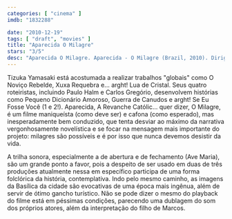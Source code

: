```yaml
---
categories: [ "cinema" ]
imdb: "1832288"

date: "2010-12-19"
tags: [ "draft", "movies" ]
title: "Aparecida O Milagre"
stars: "3/5"
desc: "Aparecida O Milagre. Aparecida - O Milagre (Brazil, 2010). Dirigido por Tizuka Yamasaki. Escrito por Pedro Antônio, Carlos Gregório, Paulo Halm, Marco Schiavon. Com Leona Cavalli, Maria Fernanda Cândido, Jonatas Faro, Vinícius Franco, Dandara Mariana, Bete Mendes, Leopoldo Pacheco, Janaína Prado, Murilo Rosa."
---
```

Tizuka Yamasaki está acostumada a realizar trabalhos "globais" como O Noviço Rebelde, Xuxa Requebra e... arght! Lua de Cristal. Seus quatro roteiristas, incluindo Paulo Halm e Carlos Gregório, desenvolvem histórias como Pequeno Dicionário Amoroso, Guerra de Canudos e arght! Se Eu Fosse Você (1 e 2!). Aparecida, A Revanche Católic... quer dizer, O Milagre, é um filme maniqueísta (como deve ser) e cafona (como esperado), mas inesperadamente bem conduzido, que tenta desviar ao máximo da narrativa vergonhosamente novelística e se focar na mensagem mais importante do projeto: milagres são possíveis e é por isso que nunca devemos desistir da vida.

A trilha sonora, especialmente a de abertura e de fechamento (Ave Maria), são um grande ponto a favor, pois a despeito de ser usado em duas de três produções atualmente nessa em específico participa de uma forma folclórica da história, contemplativa. Indo pelo mesmo caminho, as imagens da Basílica da cidade são evocativas de uma época mais ingênua, além de servir de ótimo gancho turístico. Não se pode dizer o mesmo do playback do filme está em péssimas condições, parecendo uma dublagem do som dos próprios atores, além da interpretação do filho de Marcos.
